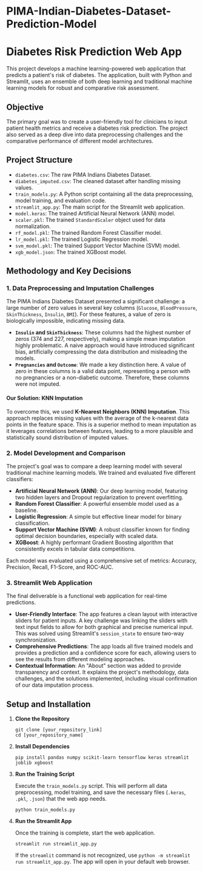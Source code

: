 # PIMA-Indian-Diabetes-Dataset-Prediction-Model
# Diabetes Risk Prediction Web App

This project develops a machine learning-powered web application that predicts a patient's risk of diabetes. The application, built with Python and Streamlit, uses an ensemble of both deep learning and traditional machine learning models for robust and comparative risk assessment.

## Objective

The primary goal was to create a user-friendly tool for clinicians to input patient health metrics and receive a diabetes risk prediction. The project also served as a deep dive into data preprocessing challenges and the comparative performance of different model architectures.

## Project Structure

* `diabetes.csv`: The raw PIMA Indians Diabetes Dataset.
* `diabetes_imputed.csv`: The cleaned dataset after handling missing values.
* `train_models.py`: A Python script containing all the data preprocessing, model training, and evaluation code.
* `streamlit_app.py`: The main script for the Streamlit web application.
* `model.keras`: The trained Artificial Neural Network (ANN) model.
* `scaler.pkl`: The trained `StandardScaler` object used for data normalization.
* `rf_model.pkl`: The trained Random Forest Classifier model.
* `lr_model.pkl`: The trained Logistic Regression model.
* `svm_model.pkl`: The trained Support Vector Machine (SVM) model.
* `xgb_model.json`: The trained XGBoost model.

## Methodology and Key Decisions

### 1. Data Preprocessing and Imputation Challenges

The PIMA Indians Diabetes Dataset presented a significant challenge: a large number of zero values in several key columns (`Glucose`, `BloodPressure`, `SkinThickness`, `Insulin`, `BMI`). For these features, a value of zero is biologically impossible, indicating missing data.

-   **`Insulin` and `SkinThickness`**: These columns had the highest number of zeros (374 and 227, respectively), making a simple mean imputation highly problematic. A naive approach would have introduced significant bias, artificially compressing the data distribution and misleading the models.
-   **`Pregnancies` and `Outcome`**: We made a key distinction here. A value of zero in these columns is a valid data point, representing a person with no pregnancies or a non-diabetic outcome. Therefore, these columns were not imputed.

#### Our Solution: KNN Imputation

To overcome this, we used **K-Nearest Neighbors (KNN) Imputation**. This approach replaces missing values with the average of the k-nearest data points in the feature space. This is a superior method to mean imputation as it leverages correlations between features, leading to a more plausible and statistically sound distribution of imputed values.

### 2. Model Development and Comparison

The project's goal was to compare a deep learning model with several traditional machine learning models. We trained and evaluated five different classifiers:

-   **Artificial Neural Network (ANN)**: Our deep learning model, featuring two hidden layers and Dropout regularization to prevent overfitting.
-   **Random Forest Classifier**: A powerful ensemble model used as a baseline.
-   **Logistic Regression**: A simple but effective linear model for binary classification.
-   **Support Vector Machine (SVM)**: A robust classifier known for finding optimal decision boundaries, especially with scaled data.
-   **XGBoost**: A highly performant Gradient Boosting algorithm that consistently excels in tabular data competitions.

Each model was evaluated using a comprehensive set of metrics: Accuracy, Precision, Recall, F1-Score, and ROC-AUC.

### 3. Streamlit Web Application

The final deliverable is a functional web application for real-time predictions.

-   **User-Friendly Interface**: The app features a clean layout with interactive sliders for patient inputs. A key challenge was linking the sliders with text input fields to allow for both graphical and precise numerical input. This was solved using Streamlit's `session_state` to ensure two-way synchronization.
-   **Comprehensive Predictions**: The app loads all five trained models and provides a prediction and a confidence score for each, allowing users to see the results from different modeling approaches.
-   **Contextual Information**: An "About" section was added to provide transparency and context. It explains the project's methodology, data challenges, and the solutions implemented, including visual confirmation of our data imputation process.

## Setup and Installation

1.  **Clone the Repository**

    ```
    git clone [your_repository_link]
    cd [your_repository_name]
    
    ```

2.  **Install Dependencies**

    ```
    pip install pandas numpy scikit-learn tensorflow keras streamlit joblib xgboost
    
    ```

3.  **Run the Training Script**

    Execute the `train_models.py` script. This will perform all data preprocessing, model training, and save the necessary files (`.keras`, `.pkl`, `.json`) that the web app needs.

    ```
    python train_models.py
    
    ```

4.  **Run the Streamlit App**

    Once the training is complete, start the web application.

    ```
    streamlit run streamlit_app.py
    
    ```

    If the `streamlit` command is not recognized, use `python -m streamlit run streamlit_app.py`. The app will open in your default web browser.
